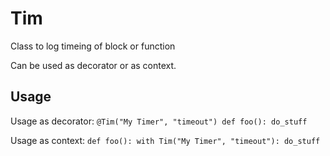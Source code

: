 # Tim
Class to log timeing of block or function

Can be used as decorator or as context.

## Usage

Usage as decorator:
`@Tim("My Timer", "timeout")
def foo():
do_stuff
`

Usage as context:
`
def foo():
with Tim("My Timer", "timeout"):
   do_stuff
`


